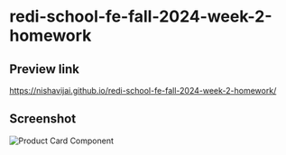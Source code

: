 # redi-school-fe-fall-2024-week-2-homework
 
## Preview link
https://nishavijai.github.io/redi-school-fe-fall-2024-week-2-homework/

## Screenshot
![Product Card Component](https://github.com/user-attachments/assets/44a6e230-c9a0-4f46-b480-21bf4bd72839)
